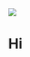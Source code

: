 <img src="https://capsule-render.vercel.app/api?type=transparent&color=_#0000FF&height=200&section=header&text=Welcome&nbsp;My&nbsp;GitHub!&fontSize=60" />

# Hi
